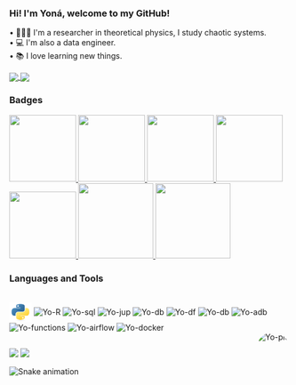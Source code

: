 ### Hi! I'm Yoná, welcome to my GitHub! 

• 👩🏻‍🔬 I'm a researcher in theoretical physics, I study chaotic systems. <br />
• 💻 I'm also a data engineer. <br />
• 📚 I love learning new things.  <br />



<div align="left">
  <a href="https://github.com/yonahirakawa">
     <img height="180em" align="center" src="https://github-readme-stats.vercel.app/api?username=yonahirakawa&show_icons=true&theme=radical&include_all_commits=true&count_private=true" />
     <img height="170em" align="center" src="https://github-readme-stats.anuraghazra1.vercel.app/api/top-langs/?username=yonahirakawa&layout=compact&theme=radical" />
  </a>
</div>


### Badges


<div aling="center">
  <a href="https://www.credly.com/badges/f2d48e0c-869d-466a-a93a-61ee96a3ecb8/public_url">
    <img src="https://images.credly.com/size/110x110/images/be8fcaeb-c769-4858-b567-ffaaa73ce8cf/image.png" height="120" width="120">
  </a>
  <a href="https://www.credly.com/badges/073b0025-acda-42e3-abaf-fdbf4145ccb8/public_url">
    <img src="https://images.credly.com/size/110x110/images/70eb1e3f-d4de-4377-a062-b20fb29594ea/azure-data-fundamentals-600x600.png" height="120" width="120">
  </a>
  <a href="https://www.credly.com/badges/53f82b80-64ff-4ccb-881b-6338a475c1ea/public_url">
    <img src="https://images.credly.com/size/110x110/images/4136ced8-75d5-4afb-8677-40b6236e2672/azure-ai-fundamentals-600x600.png" height="120" width="120">
  </a> 
  <a href="https://www.credly.com/badges/53f82b80-64ff-4ccb-881b-6338a475c1ea/public_url">
    <img src="https://images.credly.com/size/340x340/images/2a6251f2-737b-4bf6-9190-d77570cc76fc/CERT-Fundamentals-Power-Platform.png" height="120" width="120">
  </a>
  <a href="https://www.credly.com/badges/53f82b80-64ff-4ccb-881b-6338a475c1ea/public_url">
    <img src="https://images.credly.com/size/340x340/images/61f56aa4-16fd-403c-90bc-1d90dba1fa99/image.png" height="120" width="120">
  </a>
  <a href="https://credentials.databricks.com/8019f663-a966-41f4-bfd2-e3325e073015">
    <img src="https://api.accredible.com/v1/frontend/credential_website_embed_image/badge/61647945" height="135" width="135">
  </a>
  <a href="https://credentials.databricks.com/3c7e2c30-f448-4a38-808c-6d4b34af5b5a">
    <img src="https://api.accredible.com/v1/frontend/credential_website_embed_image/badge/57949421" height="135" width="135" margin-top="100px">
  </a>
</div>
  
 ### Languages and Tools

<div style="display: inline_block"><br>
  <img align="center" alt="Yo-Python" height="35" width="40" src="https://raw.githubusercontent.com/devicons/devicon/master/icons/python/python-original.svg">
  <img align="center" alt="Yo-R" height="35" width="40" src="https://cdn.jsdelivr.net/gh/devicons/devicon/icons/r/r-original.svg">
  <img align="center" alt="Yo-sql" height="40" width="40" src="https://img.icons8.com/color/344/mysql-logo.png" />
  <img align="center" alt="Yo-jup" height="40" width="40" src="https://cdn.jsdelivr.net/gh/devicons/devicon/icons/jupyter/jupyter-original-wordmark.svg" />
  <img align="center" alt="Yo-db" height="40" width="40" src="https://img.icons8.com/fluency/344/azure-1.png" /> 
  <img align="center" alt="Yo-df" height="30" width="40" src="http://code.benco.io/icon-collection/azure-icons/Data-Factory.svg" />
  <img align="center" alt="Yo-db" height="32" width="40" src="http://code.benco.io/icon-collection/azure-icons/SQL-Database.svg" /> 
  <img align="center" alt="Yo-adb" height="30" width="30" src="https://external-content.duckduckgo.com/iu/?u=https%3A%2F%2Fwww.brighttalk.com%2Fwp-content%2Fuploads%2F2019%2F07%2FDatabricks-logo-1-300x300.png&f=1&nofb=1&ipt=41430d010aa4e7fb79004158d25be11a30704ff6bc4f05848e9996bb1a81f585&ipo=images" /> 
  <img align="center" alt="Yo-functions" height="30" width="30" src="https://external-content.duckduckgo.com/iu/?u=https%3A%2F%2Fraw.githubusercontent.com%2FAzure%2Fazure-functions-cli%2Fmaster%2Fsrc%2FAzure.Functions.Cli%2Fnpm%2Fassets%2Fazure-functions-logo-color-raster.png&f=1&nofb=1&ipt=7d8c76b6052c56f7c01c564f0d5d680aabe2e2560fa46740fa69d1a58c7a313d&ipo=images" />
  <img align="center" alt="Yo-airflow" height="30" width="30" src="https://external-content.duckduckgo.com/iu/?u=http%3A%2F%2Fblog.adnansiddiqi.me%2Fwp-content%2Fuploads%2F2018%2F09%2Fairflow_logo.png&f=1&nofb=1&ipt=091d8356b0d80d45060e6c82dc2e4085847c0b407c40b3af56a13f81f7ab79ba&ipo=images"  />
  <img align="center" alt="Yo-docker" height="40" width="40" src="https://cdn.jsdelivr.net/gh/devicons/devicon/icons/docker/docker-original.svg" />
          
</div>
  
  <div align="right">
   <img align="right" alt="Yo-pic" height="150" style="border-radius:50px;" src="https://cdn.discordapp.com/attachments/905616949684346942/905623492148473876/picasion.com_43481b1c2888362df6bf771af63579a9.gif">
  </div>
  
  
  ## 

  
<div> 
  <a href = "mailto:hirakawayona@gmail.com"><img src="https://img.shields.io/badge/-Gmail-%23333?style=for-the-badge&logo=gmail&logoColor=white" target="_blank"></a>
  <a href="https://www.linkedin.com/in/yona-hirakawa" target="_blank"><img src="https://img.shields.io/badge/-LinkedIn-%230077B5?style=for-the-badge&logo=linkedin&logoColor=white" target="_blank"></a> 
  
   ![Snake animation](https://github.com/yonahirakawa/yonahirakawa/blob/output/github-contribution-grid-snake.svg)
 
</div>
